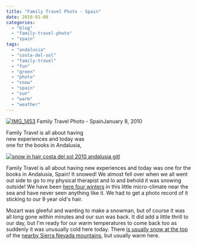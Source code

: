 ```yaml
---
title: "Family Travel Photo - Spain"
date: 2010-01-08
categories: 
  - "blog"
  - "family-travel-photo"
  - "spain"
tags: 
  - "andalusia"
  - "costa-del-sol"
  - "family-travel"
  - "fun"
  - "green"
  - "photo"
  - "snow"
  - "spain"
  - "sun"
  - "warm"
  - "weather"
---
```


 [![IMG_1453](https://pub-ac94b3f306b24c0dba4238943c97f2e1.r2.dev/6a00e5502a950788330120a7b6a642970b.jpg)](https://pub-ac94b3f306b24c0dba4238943c97f2e1.r2.dev/6a00e5502a950788330120a7b6a642970b.jpg) Family Travel Photo - SpainJanuary 8, 2010

Family Travel is all about having  
new experiences and today was  
one for the books in Andalusia,

<!--more-->

[![snow in hair costa del sol 2010 andalusia gitl](https://pub-ac94b3f306b24c0dba4238943c97f2e1.r2.dev/6a00e5502a95078833012876b916de970c.jpg "snow in hair costa del sol 2010 andalusia gitl")](https://pub-ac94b3f306b24c0dba4238943c97f2e1.r2.dev/6a00e5502a95078833012876b916de970c.jpg)  

Family Travel is all about having new experiences and today was one for the books in Andalusia, Spain! It snowed! We almost fell over when we all went out side to go to my physical therapist and lo and behold it was snowing outside! We have been [here four winters](https://pub-ac94b3f306b24c0dba4238943c97f2e1.r2.dev/soultravelers3/spain/index.html) in this little micro-climate near the sea and have never seen anything like it. We had to get a photo record of it sticking to our 9 year old's hair.

Mozart was gleeful and wanting to make a snowman, but of course it was all long gone within minutes and our sun was back. It did add a little thrill to our day, but I'm ready for our warm temperatures to come back too as suddenly it was unusually cold here today. There [is usually snow at the top](http://soultravelers3new.local/2007/01/white-xmas-sort.html) of the [nearby Sierra Nevada mountains](http://twitpic.com/25ux7), but usually warm here.
